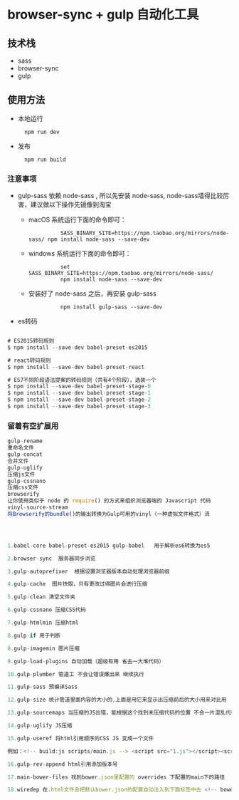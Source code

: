 
# browser-sync + gulp 自动化工具

## 技术栈
+ sass
+ browser-sync
+ gulp


## 使用方法

- 本地运行 

        npm run dev

- 发布

        npm run build


### 注意事项
- gulp-sass 依赖  node-sass , 所以先安装 node-sass, node-sass墙得比较厉害，建议做以下操作先镜像到淘宝
    + macOS 系统运行下面的命令即可：

                    SASS_BINARY_SITE=https://npm.taobao.org/mirrors/node-sass/ npm install node-sass --save-dev

    + windows 系统运行下面的命令即可：

                    set SASS_BINARY_SITE=https://npm.taobao.org/mirrors/node-sass/
                    npm install node-sass --save-dev
                    
    + 安装好了 node-sass 之后，再安装 gulp-sass

                    npm install gulp-sass --save-dev

- es转码

```js

# ES2015转码规则
$ npm install --save-dev babel-preset-es2015

# react转码规则
$ npm install --save-dev babel-preset-react

# ES7不同阶段语法提案的转码规则（共有4个阶段），选装一个
$ npm install --save-dev babel-preset-stage-0
$ npm install --save-dev babel-preset-stage-1
$ npm install --save-dev babel-preset-stage-2
$ npm install --save-dev babel-preset-stage-3

```



### 留着有空扩展用

```js
gulp-rename
重命名文件
gulp-concat
合并文件
gulp-uglify
压缩js文件
gulp-cssnano
压缩css文件
browserify
让你使用类似于 node 的 require() 的方式来组织浏览器端的 Javascript 代码
vinyl-source-stream
将Browserify的bundle()的输出转换为Gulp可用的vinyl（一种虚拟文件格式）流




1.babel-core babel-preset-es2015 gulp-babel   用于解析es6转换为es5

2.browser-sync  服务器同步浏览

3.gulp-autoprefixer  根据设置浏览器版本自动处理浏览器前缀

4.gulp-cache  图片快取，只有更改过得图片会进行压缩

5.gulp-clean 清空文件夹

6.gulp-cssnano 压缩CSS代码

7.gulp-htmlmin 压缩html

8.gulp-if 用于判断

8.gulp-imagemin 图片压缩

9.gulp-load-plugins 自动加载（超级有用 省去一大堆代码）

10.gulp-plumber 管道工 不会让错误爆出来 继续执行

11.gulp-sass 预编译Sass

12.gulp-size 统计管道里面内容的大小的,上面是用它来显示出压缩前后的大小用来对比用

13.gulp-sourcemaps 当压缩的JS出错，能根据这个找到未压缩代码的位置 不会一片混乱代码

14.gulp-uglify JS压缩

15.gulp-useref 将html引用顺序的CSS JS 变成一个文件  

例如：<!-- build:js scripts/main.js --> <script src="1.js"></script><script src="2.js"></script><!--endbuild--> 最后变成<script src="main.js"></script>

16.gulp-rev-append html引用添加版本号

17.main-bower-files 找到bower.json里配置的 overrides 下配置的main下的路径

18.wiredep 在.html文件会把默认bower.json的配置自动注入到下面标签中去 <!-- bower:js --> <!-- endbower --> <!-- bower:css--> <!-- endbower -->


```